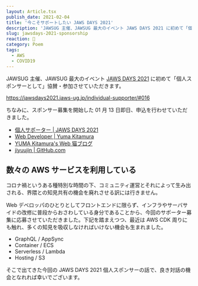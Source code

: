 ```yaml
---
layout: Article.tsx
publish_date: 2021-02-04
title: '今こそサポートしたい JAWS DAYS 2021'
description: 'JAWSUG 主催、JAWSUG 最大のイベント JAWS DAYS 2021 に初めて「個人スポンサーとして」協賛・参加させていただきます。'
slug: jawsdays-2021-sponsorship
reaction: 🦈
category: Poem
tags:
  - AWS
  - COVID19
---
```


JAWSUG 主催、JAWSUG 最大のイベント [JAWS DAYS 2021](https://jawsdays2021.jaws-ug.jp/) に初めて「個人スポンサーとして」協賛・参加させていただきます。

https://jawsdays2021.jaws-ug.jp/individual-supporter/#016

ちなみに、スポンサー募集を開始した 01 月 13 日即日、申込を行わせていただきました。

- [個人サポーター | JAWS DAYS 2021](https://jawsdays2021.jaws-ug.jp/individual-supporter/)
- [Web Developer | Yuma Kitamura](https://yuma-kitamura.nekohack.me/)
- [YUMA Kitamura's Web 猫ブログ](https://blog.nekohack.me/)
- [jiyuujin | GitHub.com](https://github.com/jiyuujin)

## 数々の AWS サービスを利用している

コロナ禍というある種特別な時間の下、コミュニティ運営とそれによって生み出される、界隈との知見共有の機会を廃れさせる訳には行きません。

Web デベロッパのひとりとしてフロントエンドに限らず、インフラやサーバサイドの改修に普段からおさわしている身分であることから、今回のサポーター募集に応募させていただきました。下記を踏まえつつ、最近は AWS CDK 周りにも触れ、多くの知見を吸収しなければいけない機会も生まれました。

- GraphQL / AppSync
- Container / ECS
- Serverless / Lambda
- Hosting / S3

そこで出てきた今回の JAWS DAYS 2021 個人スポンサーの話で、良き対話の機会となれれば幸いでございます。
